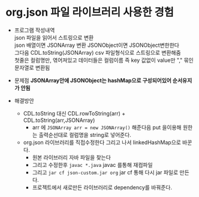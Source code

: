 # org.json 파일 라이브러리 사용한 경험
* 프로그램 작성내역  
  json 파일을 읽어서 스트링으로 변환  
  json 배열이면 JSONArray 변환 JSONObject이면 JSONObject변한한다  
  그다음 CDL.toString(JSONArray) csv 파일형식으로 스트링으로 변환해줌  
  첫줄은 컬럼명만, 엮어져있고 데이터들은 컬럼이름 즉 key 값없이 value만 "," 묶인 문자열로 변환됨    

* 문제점 **JSONArray안에 JSONObject는 hashMap으로 구성되어있어 순서유지가 안됨**
* 해결방안
  * CDL.toString 대신 CDL.rowToString(arr) + CDL.toString(arr,JSONArray)
    * arr 에 `JSONArray arr = new JSONArray()` 해준다음 put 을이용해 원한는 출력순선대로 컬럼명을 string로 넣어준다.
  * org.json 라이브러리를 직접수정한다 그리고 나서 linkedHashMap으로 바꾼다.
    * 원본 라이브러리 자바 파일을 찾는다
    * 그리고 수정한후 `javac *.java` javac 를통해 재컴파일
    * 그리고 `jar cf json-custom.jar org`  jar cf 통해 다시 jar 파일로 만든다.
    * 프로젝트에서 새로만든 라이브러리로 dependency를 바꿔준다.
